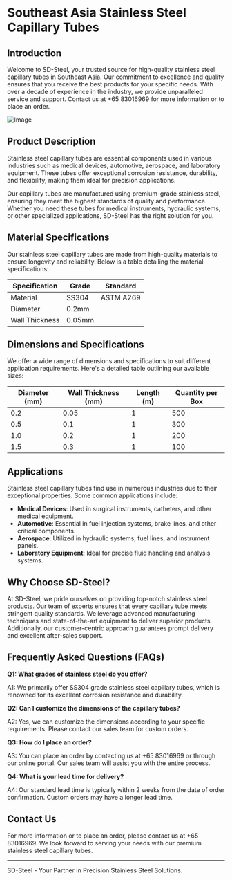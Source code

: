 # Southeast Asia Stainless Steel Capillary Tubes

## Introduction

Welcome to SD-Steel, your trusted source for high-quality stainless steel capillary tubes in Southeast Asia. Our commitment to excellence and quality ensures that you receive the best products for your specific needs. With over a decade of experience in the industry, we provide unparalleled service and support. Contact us at +65 83016969 for more information or to place an order.

![Image](https://github.com/user-attachments/assets/2567258e-e124-4816-932d-1809bd27ef0b)

## Product Description

Stainless steel capillary tubes are essential components used in various industries such as medical devices, automotive, aerospace, and laboratory equipment. These tubes offer exceptional corrosion resistance, durability, and flexibility, making them ideal for precision applications.

Our capillary tubes are manufactured using premium-grade stainless steel, ensuring they meet the highest standards of quality and performance. Whether you need these tubes for medical instruments, hydraulic systems, or other specialized applications, SD-Steel has the right solution for you.

## Material Specifications

Our stainless steel capillary tubes are made from high-quality materials to ensure longevity and reliability. Below is a table detailing the material specifications:

| Specification | Grade | Standard |
|---------------|-------|----------|
| Material      | SS304 | ASTM A269 |
| Diameter      | 0.2mm |          |
| Wall Thickness| 0.05mm|          |

## Dimensions and Specifications

We offer a wide range of dimensions and specifications to suit different application requirements. Here's a detailed table outlining our available sizes:

| Diameter (mm) | Wall Thickness (mm) | Length (m) | Quantity per Box |
|---------------|---------------------|------------|------------------|
| 0.2           | 0.05                | 1          | 500              |
| 0.5           | 0.1                 | 1          | 300              |
| 1.0           | 0.2                 | 1          | 200              |
| 1.5           | 0.3                 | 1          | 100              |

## Applications

Stainless steel capillary tubes find use in numerous industries due to their exceptional properties. Some common applications include:

- **Medical Devices**: Used in surgical instruments, catheters, and other medical equipment.
- **Automotive**: Essential in fuel injection systems, brake lines, and other critical components.
- **Aerospace**: Utilized in hydraulic systems, fuel lines, and instrument panels.
- **Laboratory Equipment**: Ideal for precise fluid handling and analysis systems.

## Why Choose SD-Steel?

At SD-Steel, we pride ourselves on providing top-notch stainless steel products. Our team of experts ensures that every capillary tube meets stringent quality standards. We leverage advanced manufacturing techniques and state-of-the-art equipment to deliver superior products. Additionally, our customer-centric approach guarantees prompt delivery and excellent after-sales support.

## Frequently Asked Questions (FAQs)

**Q1: What grades of stainless steel do you offer?**

A1: We primarily offer SS304 grade stainless steel capillary tubes, which is renowned for its excellent corrosion resistance and durability.

**Q2: Can I customize the dimensions of the capillary tubes?**

A2: Yes, we can customize the dimensions according to your specific requirements. Please contact our sales team for custom orders.

**Q3: How do I place an order?**

A3: You can place an order by contacting us at +65 83016969 or through our online portal. Our sales team will assist you with the entire process.

**Q4: What is your lead time for delivery?**

A4: Our standard lead time is typically within 2 weeks from the date of order confirmation. Custom orders may have a longer lead time.

## Contact Us

For more information or to place an order, please contact us at +65 83016969. We look forward to serving your needs with our premium stainless steel capillary tubes.

---

SD-Steel - Your Partner in Precision Stainless Steel Solutions.